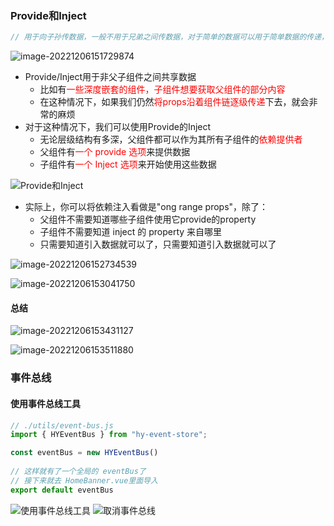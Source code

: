 ### Provide和Inject

```js
// 用于向子孙传数据，一般不用于兄弟之间传数据，对于简单的数据可以用于简单数据的传递，对于复杂的数据还是需要写成 Vuex
```

![image-20221206151729874](D:%5Cworkspace%5CQiLongZhang%5CVue%5CQ7Long%5CVue3%5C%E7%AC%94%E8%AE%B0%5C16_%E9%9D%9E%E7%88%B6%E5%AD%90%E7%BB%84%E4%BB%B6%E4%B9%8B%E9%97%B4%E5%85%B1%E4%BA%AB%E6%95%B0%E6%8D%AE%EF%BC%88Provide%E5%92%8CInject%EF%BC%89.assets%5Cimage-20221206151729874.png)

- Provide/Inject用于非父子组件之间共享数据
  - 比如有<font color="red">一些深度嵌套的组件，子组件想要获取父组件的部分内容</font>
  - 在这种情况下，如果我们仍然<font color="red">将props沿着组件链逐级传递</font>下去，就会非常的麻烦
- 对于这种情况下，我们可以使用Provide的Inject
  - 无论层级结构有多深，父组件都可以作为其所有子组件的<font color="red">依赖提供者</font>
  - 父组件有<font color="red">一个 provide 选项</font>来提供数据
  - 子组件有<font color="red">一个 Inject 选项</font>来开始使用这些数据

![Provide和Inject](D:%5Cworkspace%5CQiLongZhang%5CVue%5CQ7Long%5CLEARN%20VUEJS%5C03_learn_component%5Csrc%5Cimg%5CProvide%E5%92%8CInject.jpg)

- 实际上，你可以将依赖注入看做是"ong range props"，除了：
  - 父组件不需要知道哪些子组件使用它provide的property
  - 子组件不需要知道 inject 的 property 来自哪里
  - 只需要知道引入数据就可以了，只需要知道引入数据就可以了

![image-20221206152734539](D:%5Cworkspace%5CQiLongZhang%5CVue%5CQ7Long%5CVue3%5C%E7%AC%94%E8%AE%B0%5C16_%E9%9D%9E%E7%88%B6%E5%AD%90%E7%BB%84%E4%BB%B6%E4%B9%8B%E9%97%B4%E5%85%B1%E4%BA%AB%E6%95%B0%E6%8D%AE%EF%BC%88Provide%E5%92%8CInject%EF%BC%89.assets%5Cimage-20221206152734539.png)

![image-20221206153041750](D:%5Cworkspace%5CQiLongZhang%5CVue%5CQ7Long%5CVue3%5C%E7%AC%94%E8%AE%B0%5C16_%E9%9D%9E%E7%88%B6%E5%AD%90%E7%BB%84%E4%BB%B6%E4%B9%8B%E9%97%B4%E5%85%B1%E4%BA%AB%E6%95%B0%E6%8D%AE%EF%BC%88Provide%E5%92%8CInject%EF%BC%89.assets%5Cimage-20221206153041750.png)

#### 总结

![image-20221206153431127](D:%5Cworkspace%5CQiLongZhang%5CVue%5CQ7Long%5CVue3%5C%E7%AC%94%E8%AE%B0%5C16_%E9%9D%9E%E7%88%B6%E5%AD%90%E7%BB%84%E4%BB%B6%E4%B9%8B%E9%97%B4%E5%85%B1%E4%BA%AB%E6%95%B0%E6%8D%AE%EF%BC%88Provide%E5%92%8CInject%EF%BC%89.assets%5Cimage-20221206153431127.png)

![image-20221206153511880](D:%5Cworkspace%5CQiLongZhang%5CVue%5CQ7Long%5CVue3%5C%E7%AC%94%E8%AE%B0%5C16_%E9%9D%9E%E7%88%B6%E5%AD%90%E7%BB%84%E4%BB%B6%E4%B9%8B%E9%97%B4%E5%85%B1%E4%BA%AB%E6%95%B0%E6%8D%AE%EF%BC%88Provide%E5%92%8CInject%EF%BC%89.assets%5Cimage-20221206153511880.png)

### 事件总线

#### 使用事件总线工具

```js
// ./utils/event-bus.js
import { HYEventBus } from "hy-event-store";

const eventBus = new HYEventBus()
		
// 这样就有了一个全局的 eventBus了
// 接下来就去 HomeBanner.vue里面导入
export default eventBus
```



![使用事件总线工具](D:/workspace/QiLongZhang/Vue/Q7Long/LEARN%2520VUEJS/03_learn_component/src/img/%25E4%25BA%258B%25E4%25BB%25B6%25E6%2580%25BB%25E7%25BA%25BF.png)
![取消事件总线](D:/workspace/QiLongZhang/Vue/Q7Long/LEARN%2520VUEJS/03_learn_component/src/img/%25E4%25BA%258B%25E4%25BB%25B6%25E5%258F%2596%25E6%25B6%2588.png)